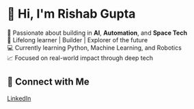 # 👋 Hi, I'm Rishab Gupta

🚀 Passionate about building in **AI**, **Automation**, and **Space Tech**  
🧠 Lifelong learner | Builder | Explorer of the future  
💻 Currently learning Python, Machine Learning, and Robotics  
📈 Focused on real-world impact through deep tech

## 🔗 Connect with Me
[LinkedIn](https://www.linkedin.com/in/rishab-gupta-ai)


